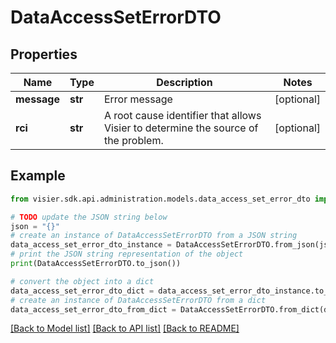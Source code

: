 # DataAccessSetErrorDTO


## Properties

Name | Type | Description | Notes
------------ | ------------- | ------------- | -------------
**message** | **str** | Error message | [optional] 
**rci** | **str** | A root cause identifier that allows Visier to determine the source of the problem. | [optional] 

## Example

```python
from visier.sdk.api.administration.models.data_access_set_error_dto import DataAccessSetErrorDTO

# TODO update the JSON string below
json = "{}"
# create an instance of DataAccessSetErrorDTO from a JSON string
data_access_set_error_dto_instance = DataAccessSetErrorDTO.from_json(json)
# print the JSON string representation of the object
print(DataAccessSetErrorDTO.to_json())

# convert the object into a dict
data_access_set_error_dto_dict = data_access_set_error_dto_instance.to_dict()
# create an instance of DataAccessSetErrorDTO from a dict
data_access_set_error_dto_from_dict = DataAccessSetErrorDTO.from_dict(data_access_set_error_dto_dict)
```
[[Back to Model list]](../README.md#documentation-for-models) [[Back to API list]](../README.md#documentation-for-api-endpoints) [[Back to README]](../README.md)


